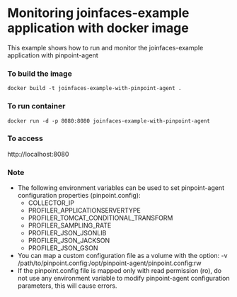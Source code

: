 # Monitoring joinfaces-example application with docker image
This example shows how to run and monitor the joinfaces-example application with pinpoint-agent

### To build the image
```
docker build -t joinfaces-example-with-pinpoint-agent .
```

### To run container
```
docker run -d -p 8080:8080 joinfaces-example-with-pinpoint-agent
```

### To access
http://localhost:8080


### Note
* The following environment variables can be used to set pinpoint-agent configuration properties (pinpoint.config):
   - COLLECTOR_IP
   - PROFILER_APPLICATIONSERVERTYPE
   - PROFILER_TOMCAT_CONDITIONAL_TRANSFORM
   - PROFILER_SAMPLING_RATE
   - PROFILER_JSON_JSONLIB
   - PROFILER_JSON_JACKSON
   - PROFILER_JSON_GSON
* You can map a custom configuration file as a volume with the option: -v /path/to/pinpoint.config:/opt/pinpoint-agent/pinpoint.config:rw
* If the pinpoint.config file is mapped only with read permission (ro), do not use any environment variable to modify pinpoint-agent configuration parameters, this will cause errors.